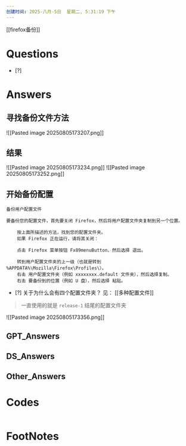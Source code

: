```yaml
---
创建时间: 2025-八月-5日  星期二, 5:31:19 下午
---
```

[[firefox备份]]

# Questions

- [?] 


# Answers
## 寻找备份文件方法
![[Pasted image 20250805173207.png]]


## 结果
![[Pasted image 20250805173234.png]]
![[Pasted image 20250805173252.png]]




## 开始备份配置
```ad-help
备份用户配置文件

要备份您的配置文件，首先要关闭 Firefox，然后将用户配置文件夹复制到另一个位置。

    按上面所描述的方法，找到您的配置文件夹。
    如果 Firefox 正在运行，请将其关闭：

    点击 Firefox 菜单按钮 Fx89menuButton，然后选择 退出。

    转到用户配置文件夹的上一级（也就是转到 %APPDATA%\Mozilla\Firefox\Profiles\）。
    右击 用户配置文件夹（例如 xxxxxxxx.default 文件夹），然后选择复制。
    右击 要备份到的位置（例如 U 盘），然后选择 粘贴。 
```


- [?]  关于为什么会有四个配置文件夹？
见： [[多种配置文件]]
>一直使用的就是 `release-1` 结尾的配置文件夹

![[Pasted image 20250805173356.png]]







## GPT_Answers


## DS_Answers


## Other_Answers


# Codes

```python

```



# FootNotes